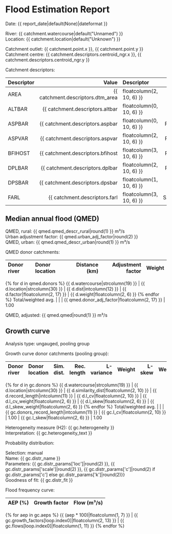 # Flood Estimation Report

Date: {{ report_date|default(None)|dateformat }}

River: {{ catchment.watercourse|default("Unnamed") }}  
Location: {{ catchment.location|default("Unknown") }}

Catchment outlet: {{ catchment.point.x }}, {{ catchment.point.y }}  
Catchment centre: {{ catchment.descriptors.centroid_ngr.x }}, {{ catchment.descriptors.centroid_ngr.y }}    

Catchment descriptors:

Descriptor   |      Value | Descriptor  |      Value | Descriptor  |      Value 
:------------|-----------:|:------------|-----------:|:------------|----------:
AREA         | {{ catchment.descriptors.dtm_area|floatcolumn(2, 10, 6) }} | FPEXT       | {{ catchment.descriptors.fpext|floatcolumn(4, 10, 6) }} | SPRHOST     | {{ catchment.descriptors.sprhost|floatcolumn(2, 10, 6) }}
ALTBAR       | {{ catchment.descriptors.altbar|floatcolumn(0, 10, 6) }} | LDP         | {{ catchment.descriptors.ldp|floatcolumn(2, 10, 6) }} | URBCONC1990 | {{ catchment.descriptors.urbconc1990|floatcolumn(3, 10, 6) }}
ASPBAR       | {{ catchment.descriptors.aspbar|floatcolumn(0, 10, 6) }} | PROPWET     | {{ catchment.descriptors.propwet|floatcolumn(2, 10, 6) }} | URBEXT1990  | {{ catchment.descriptors.urbext1990|floatcolumn(4, 10, 6) }}
ASPVAR       | {{ catchment.descriptors.aspvar|floatcolumn(2, 10, 6) }} | RMED-1H     | {{ catchment.descriptors.rmed_1h|floatcolumn(1, 10, 6) }} | URBLOC1990  | {{ catchment.descriptors.urbloc1990|floatcolumn(3, 10, 6) }}
BFIHOST      | {{ catchment.descriptors.bfihost|floatcolumn(3, 10, 6) }} | RMED-1D     | {{ catchment.descriptors.rmed_1d|floatcolumn(1, 10, 6) }} | URBCONC2000 | {{ catchment.descriptors.urbconc2000|floatcolumn(3, 10, 6) }}
DPLBAR       | {{ catchment.descriptors.dplbar|floatcolumn(2, 10, 6) }} | RMED-2D     | {{ catchment.descriptors.rmed_2d|floatcolumn(1, 10, 6) }} | URBEXT2000  | {{ catchment.descriptors.urbext2000|floatcolumn(4, 10, 6) }}
DPSBAR       | {{ catchment.descriptors.dpsbar|floatcolumn(1, 10, 6) }} | SAAR        | {{ catchment.descriptors.saar|floatcolumn(0, 10, 6) }} | URBLOC2000  | {{ catchment.descriptors.urbloc2000|floatcolumn(3, 10, 6) }}
FARL         | {{ catchment.descriptors.farl|floatcolumn(3, 10, 6) }} | SAAR4170    | {{ catchment.descriptors.saar4170|floatcolumn(0, 10, 6) }}

## Median annual flood (QMED) 
                  
QMED, rural: {{ qmed.qmed_descr_rural|round(1) }} m³/s  
Urban adjustment factor: {{ qmed.urban_adj_factor|round(2) }}   
QMED, urban: {{ qmed.qmed_descr_urban|round(1) }} m³/s

QMED donor catchments:

Donor river         | Donor location                 | Distance (km)| Adjustment factor | Weight
:-------------------|:-------------------------------|-------------:|------------------:|------:
{% for d in qmed.donors %}
{{ d.watercourse|strcolumn(19) }} | {{ d.location|strcolumn(30) }} | {{ d.dist|intcolumn(12) }} | {{ d.factor|floatcolumn(2, 17) }} | {{ d.weight|floatcolumn(2, 6) }}
{% endfor %}
Total/weighted avg. |                                |              | {{ qmed.donor_adj_factor|floatcolumn(2, 17) }} |   1.00

QMED, adjusted: {{ qmed.qmed|round(1) }} m³/s

## Growth curve

Analysis type: ungauged, pooling group

Growth curve donor catchments (pooling group):

Donor river         | Donor location                 | Sim. dist. | Rec. length | L-variance | Weight | L-skew | Weight
:-------------------|:-------------------------------|-----------:|------------:|-----------:|-------:|-------:|------:
{% for d in gc.donors %}
{{ d.watercourse|strcolumn(19) }} | {{ d.location|strcolumn(30) }} | {{ d.similarity_dist|floatcolumn(2, 10) }} | {{ d.record_length|intcolumn(11) }} | {{ d.l_cv|floatcolumn(2, 10) }} | {{ d.l_cv_weight|floatcolumn(2, 6) }} | {{ d.l_skew|floatcolumn(2, 6) }} | {{ d.l_skew_weight|floatcolumn(2, 6) }}
{% endfor %}
Total/weighted avg. |                                |            | {{ gc.donors_record_length|intcolumn(11) }} | {{ gc.l_cv|floatcolumn(2, 10) }} |   1.00 | {{ gc.l_skew|floatcolumn(2, 6) }} |   1.00

Heterogeneity measure (H2): {{ gc.heterogeneity }}  
Interpretation: {{ gc.heterogeneity_text }}  

Probability distribution:

Selection: manual  
Name: {{ gc.distr_name }}  
Parameters: {{ gc.distr_params['loc']|round(2) }}, {{ gc.distr_params['scale']|round(2) }}, {{ gc.distr_params['c']|round(2) if gc.distr_params['c'] else gc.distr_params['k']|round(2)}}  
Goodness of fit:  {{ gc.distr_fit }}

Flood frequency curve:

AEP (%) | Growth factor | Flow (m³/s)
-------:|--------------:|-----------:
{% for aep in gc.aeps %}
{{ (aep * 100)|floatcolumn(1, 7) }} | {{ gc.growth_factors[loop.index0]|floatcolumn(2, 13) }} | {{ gc.flows[loop.index0]|floatcolumn(1, 11) }}
{% endfor %}
